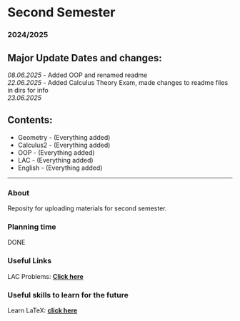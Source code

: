 # Second Semester
### 2024/2025

## Major Update Dates and changes:
*08.06.2025* - Added OOP and renamed readme \
*22.06.2025* - Added Calculus Theory Exam, made changes to readme files in dirs for info \
*23.06.2025*

## Contents:

- Geometry - (Everything added)
- Calculus2 - (Everything added)
- OOP - (Everything added)
- LAC - (Everything added)
- English - (Everything added)

---

### About

Reposity for uploading materials for second semester.

### Planning time

DONE

### Useful Links

LAC Problems: [**Click here**](https://store.fmi.uni-sofia.bg/fmi/logic/eai.html)

### Useful skills to learn for the future

Learn LaTeX: [**click here**](https://www.latex-tutorial.com/tutorials/)
